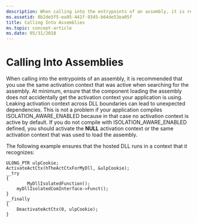 ```yaml
---
description: When calling into the entrypoints of an assembly, it is recommended that you use the same activation context that was active when searching for the assembly.
ms.assetid: 8b2de5f5-ea95-441f-9345-b64de53ea05f
title: Calling Into Assemblies
ms.topic: concept-article
ms.date: 05/31/2018
---
```


# Calling Into Assemblies

When calling into the entrypoints of an assembly, it is recommended that you use the same activation context that was active when searching for the assembly. At minimum, ensure that the component loading the assembly does not accidentally get the activation context your application is using. Leaking activation context across DLL boundaries can lead to unexpected dependencies. This is not a problem if your application compiles ISOLATION\_AWARE\_ENABLED because in that case no activation context is active by default. If you do not compile with ISOLATION\_AWARE\_ENABLED defined, you should activate the **NULL** activation context or the same activation context that was used to load the assembly.

The following example ensures that the hosted DLL runs in a context that it recognizes:

``` syntax
ULONG_PTR ulpCookie;
ActivateActCtx(hTheActCtxForMyDll, &ulpCookie);
__try 
{
        MyDllIsolatedFunction();
    myDllIsolatedComInterface->Funct();
}
__finally 
{
    DeactivateActCtx(0, ulpCookie);
}
```

 

 




